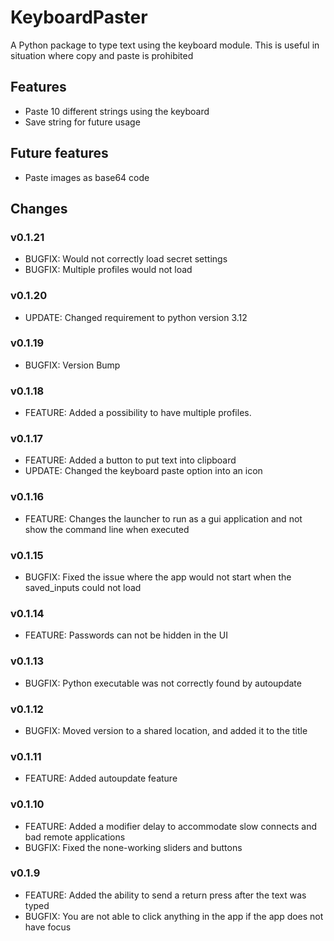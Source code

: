 # KeyboardPaster

A Python package to type text using the keyboard module. This is useful in situation where copy and paste is prohibited

## Features
- Paste 10 different strings using the keyboard
- Save string for future usage

## Future features
- Paste images as base64 code

## Changes
### v0.1.21
- BUGFIX: Would not correctly load secret settings
- BUGFIX: Multiple profiles would not load

### v0.1.20
- UPDATE: Changed requirement to python version 3.12

### v0.1.19
- BUGFIX: Version Bump

### v0.1.18
- FEATURE: Added a possibility to have multiple profiles.

### v0.1.17
- FEATURE: Added a button to put text into clipboard
- UPDATE: Changed the keyboard paste option into an icon

### v0.1.16
- FEATURE: Changes the launcher to run as a gui application and not show the command line when executed

### v0.1.15
- BUGFIX: Fixed the issue where the app would not start when the saved_inputs could not load

### v0.1.14
- FEATURE: Passwords can not be hidden in the UI

### v0.1.13
- BUGFIX: Python executable was not correctly found by autoupdate

### v0.1.12
- BUGFIX: Moved version to a shared location, and added it to the title

### v0.1.11
- FEATURE: Added autoupdate feature

### v0.1.10
- FEATURE: Added a modifier delay to accommodate slow connects and bad remote applications
- BUGFIX: Fixed the none-working sliders and buttons

### v0.1.9
- FEATURE: Added the ability to send a return press after the text was typed
- BUGFIX: You are not able to click anything in the app if the app does not have focus 